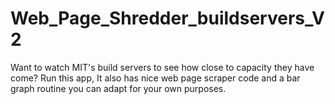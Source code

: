 # Web_Page_Shredder_buildservers_V2
Want to watch MIT's build servers to see how close to capacity they have come? Run this app, It also has nice web page scraper code and a bar graph routine you can adapt for your own purposes.
